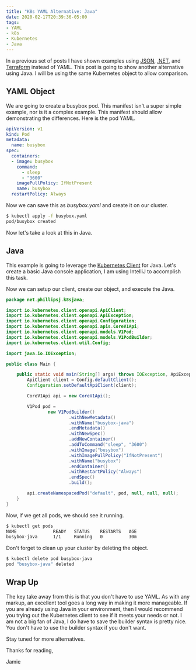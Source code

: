 ```yaml
---
title: "K8s YAML Alternative: Java"
date: 2020-02-17T20:39:36-05:00
tags:
- YAML
- k8s
- Kubernetes 
- Java
---
```


In a previous set of posts I have shown examples using [JSON](https://www.phillipsj.net/posts/k8s-yaml-alternative-json/), [.NET](https://www.phillipsj.net/posts/k8s-yaml-alternative-dotnet/), and [Terraform](https://www.phillipsj.net/posts/k8s-yaml-alternative-terraform/) instead of YAML. This post is going to show another alternative using Java. I will be using the same Kubernetes object to allow comparison.

## YAML Object

We are going to create a busybox pod. This manifest isn't a super simple example, nor is it a complex example. This manifest should allow demonstrating the differences. Here is the pod YAML.

```yaml
apiVersion: v1
kind: Pod
metadata:
  name: busybox
spec:
  containers:
  - image: busybox
    command:
      - sleep
      - "3600"
    imagePullPolicy: IfNotPresent
    name: busybox
  restartPolicy: Always
```

Now we can save this as *busybox.yaml* and create it on our cluster. 

```bash
$ kubectl apply -f busybox.yaml
pod/busybox created
```

Now let's take a look at this in Java.

## Java

This example is going to leverage the [Kubernetes Client](https://github.com/kubernetes-client/java/) for Java. Let's create a basic Java console application, I am using IntelliJ to accomplish this task.

Now we can setup our client, create our object, and execute the Java.

```java
package net.phillipsj.k8sjava;

import io.kubernetes.client.openapi.ApiClient;
import io.kubernetes.client.openapi.ApiException;
import io.kubernetes.client.openapi.Configuration;
import io.kubernetes.client.openapi.apis.CoreV1Api;
import io.kubernetes.client.openapi.models.V1Pod;
import io.kubernetes.client.openapi.models.V1PodBuilder;
import io.kubernetes.client.util.Config;

import java.io.IOException;

public class Main {

    public static void main(String[] args) throws IOException, ApiException {
        ApiClient client = Config.defaultClient();
        Configuration.setDefaultApiClient(client);

        CoreV1Api api = new CoreV1Api();

        V1Pod pod =
                new V1PodBuilder()
                        .withNewMetadata()
                        .withName("busybox-java")
                        .endMetadata()
                        .withNewSpec()
                        .addNewContainer()
                        .addToCommand("sleep", "3600")
                        .withImage("busybox")
                        .withImagePullPolicy("IfNotPresent")
                        .withName("busybox")
                        .endContainer()
                        .withRestartPolicy("Always")
                        .endSpec()
                        .build();

        api.createNamespacedPod("default", pod, null, null, null);
    }
}
```

Now, if we get all pods, we should see it running.

```bash
$ kubectl get pods 
NAME              READY   STATUS    RESTARTS   AGE
busybox-java      1/1     Running   0          30m
```  

Don't forget to clean up your cluster by deleting the object.

```bash
$ kubectl delete pod busybox-java
pod "busybox-java" deleted
```

## Wrap Up

The key take away from this is that you don't have to use YAML. As with any markup, an excellent tool goes a long way in making it more manageable. If you are already using Java in your environment, then I would recommend you trying out the Kubernetes client to see if it meets your needs or not. I am not a big fan of Java, I do have to save the builder syntax is pretty nice. You don't have to use the builder syntax if you don't want. 

Stay tuned for more alternatives.

Thanks for reading,

Jamie

